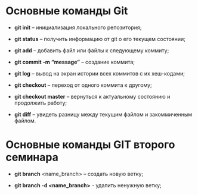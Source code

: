 # Основные команды Git

* **git init** – инициализация локального репозитория;

* **git status** – получить информацию от git о его текущем состоянии;

* **git add** – добавить файл или файлы к следующему коммиту;

* **git commit -m “message”** – создание коммита;

* **git log** – вывод на экран истории всех коммитов с их хеш-кодами;

* **git checkout** – переход от одного коммита к другому;

* **git checkout master** – вернуться к актуальному состоянию и продолжить работу;

* **git diff** – увидеть разницу между текущим файлом и закоммиченным файлом.

# Основные команды GIT второго семинара

* **git branch** <name_branch> – создать новую ветку;

* **git branch -d <name_branch>** - удалить ненужную ветку;

